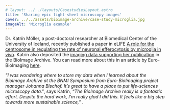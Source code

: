 ```yaml
---
# layout: ../../layouts/CasestudiesLayout.astro
title: 'Sharing epic light-sheet microscopy images'
cover: ../../assets/bioimage-archive/case-study-microglia.jpg
imageAlt: 'Microglia example'
---
```

Dr. Katrín Möller, a post-doctoral researcher at Biomedical Center of the University of Iceland, recently published a paper in eLIFE [A role for the centrosome in regulating the rate of neuronal efferocytosis by microglia in vivo](https://elifesciences.org/articles/82094). Katrín also deposited the [imaging data supporting her publication](https://www.ebi.ac.uk/biostudies/BioImages/studies/S-BIAD564) in the BioImage Archive. You can read more about this in an article by Euro-BioImaging [here](https://www.eurobioimaging.eu/news/neuroscience-new-microglia-dataset-available-on-bioimage-archive/).

_"I was wondering where to store my data when I learned about the BioImage Archive at the BNMI Symposium from Euro-BioImaging project manager Johanna Bischof. It’s great to have a place to put life-sciences microscopy data."_, says Katrín, _“The BioImage Archive really is a fantastic effort. Despite the hard work, I’m really glad I did this. It feels like a big step towards more sustainable science,”_ .